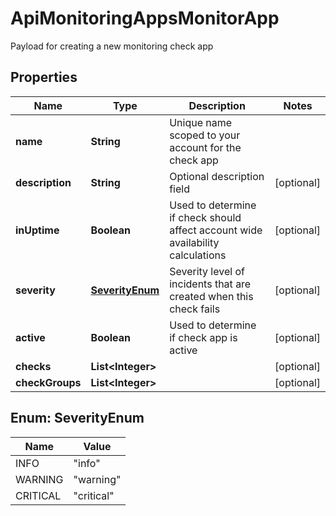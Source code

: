 

# ApiMonitoringAppsMonitorApp

Payload for creating a new monitoring check app
## Properties

Name | Type | Description | Notes
------------ | ------------- | ------------- | -------------
**name** | **String** | Unique name scoped to your account for the check app | 
**description** | **String** | Optional description field |  [optional]
**inUptime** | **Boolean** | Used to determine if check should affect account wide availability calculations |  [optional]
**severity** | [**SeverityEnum**](#SeverityEnum) | Severity level of incidents that are created when this check fails |  [optional]
**active** | **Boolean** | Used to determine if check app is active |  [optional]
**checks** | **List&lt;Integer&gt;** |  |  [optional]
**checkGroups** | **List&lt;Integer&gt;** |  |  [optional]



## Enum: SeverityEnum

Name | Value
---- | -----
INFO | &quot;info&quot;
WARNING | &quot;warning&quot;
CRITICAL | &quot;critical&quot;



